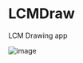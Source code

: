 # LCMDraw
LCM Drawing app

![image](https://github.com/kidintwo3/LCMDraw/assets/1333626/2b9b2e3a-fb2b-45bd-92bd-dcb51b9e4307)
